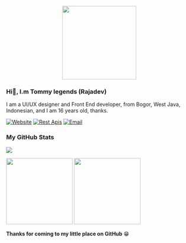 <p align="center">
<img src="https://avatars.githubusercontent.com/Tommylegen" width="200" height="200"/>
</p>

### Hi👋, I.m Tommy legends (Rajadev)
I am a UI/UX designer and Front End developer, from Bogor, West Java, Indonesian, and I am 16 years old, thanks.

[![Website](https://img.shields.io/badge/Website-blue?style=for-the-badge&logo=&logoColor=black)](-)
[![Rest Apis](https://img.shields.io/badge/Rest%20Api's-blue?style=for-the-badge&logo=&logoColor=black)](https://xdev-api.koyeb.app)
[![Email](https://img.shields.io/badge/Email-blue?style=for-the-badge&logo=&logoColor=black)](mailto:rh814898534@gmail.com)

### My GitHub Stats
![](https://komarev.com/ghpvc/?username=Tommylegen&color=000000)
<p>
  <img height="180em" src="https://github-readme-stats.vercel.app/api?username=Tommylegen&show_icons=true&hide_border=true&&count_private=true&include_all_commits=true" />
  <img height="180em" src="https://github-readme-stats.vercel.app/api/top-langs/?username=Tommylegen&exclude_repo=KNN-Image-Classification&show_icons=true&hide_border=true&layout=compact&langs_count=8"/>
</p>

__Thanks for coming to my little place on GitHub__ 😁
